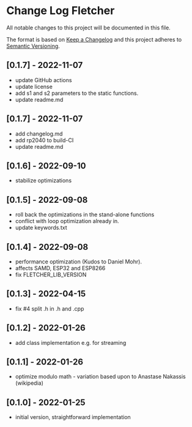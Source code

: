 # Change Log Fletcher

All notable changes to this project will be documented in this file.

The format is based on [Keep a Changelog](http://keepachangelog.com/)
and this project adheres to [Semantic Versioning](http://semver.org/).


## [0.1.7] - 2022-11-07
- update GitHub actions
- update license
- add s1 and s2 parameters to the static functions.
- update readme.md


## [0.1.7] - 2022-11-07
- add changelog.md
- add rp2040 to build-CI
- update readme.md

## [0.1.6] - 2022-09-10
- stabilize optimizations

## [0.1.5] - 2022-09-08
- roll back the optimizations in the stand-alone functions
- conflict with loop optimization already in.
- update keywords.txt

## [0.1.4] - 2022-09-08
- performance optimization (Kudos to Daniel Mohr).
- affects SAMD, ESP32 and ESP8266
- fix FLETCHER_LIB_VERSION

## [0.1.3] - 2022-04-15
- fix #4 split .h in .h and .cpp

## [0.1.2] - 2022-01-26
- add class implementation e.g. for streaming

## [0.1.1] - 2022-01-26
- optimize modulo math - variation based upon to Anastase Nakassis (wikipedia)

## [0.1.0] - 2022-01-25
- initial version, straightforward implementation


